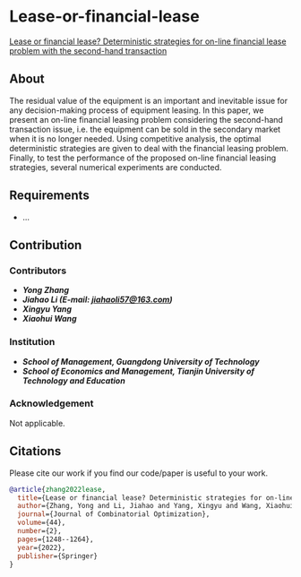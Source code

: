 # Lease-or-financial-lease
[Lease or financial lease? Deterministic strategies for on-line financial lease problem with the second-hand transaction](https://link.springer.com/article/10.1007/s10878-022-00886-7)

## About
The residual value of the equipment is an important and inevitable issue for any decision-making process of equipment leasing. In this paper, we present an on-line financial leasing problem considering the second-hand transaction issue, i.e. the equipment can be sold in the secondary market when it is no longer needed. Using competitive analysis, the optimal deterministic strategies are given to deal with the financial leasing problem. Finally, to test the performance of the proposed on-line financial leasing strategies, several numerical experiments are conducted.

## Requirements
* ...

## Contribution

### Contributors
* ***Yong Zhang***
* ***Jiahao Li (E-mail: [jiahaoli57@163.com](jiahaoli57@163.com))***
* ***Xingyu Yang***
* ***Xiaohui Wang***

### Institution
* ***School of Management, Guangdong University of Technology***
* ***School of Economics and Management, Tianjin University of Technology and Education***

### Acknowledgement
Not applicable.

## Citations
Please cite our work if you find our code/paper is useful to your work.
```bibtex
@article{zhang2022lease,
  title={Lease or financial lease? Deterministic strategies for on-line financial lease problem with the second-hand transaction},
  author={Zhang, Yong and Li, Jiahao and Yang, Xingyu and Wang, Xiaohui},
  journal={Journal of Combinatorial Optimization},
  volume={44},
  number={2},
  pages={1248--1264},
  year={2022},
  publisher={Springer}
}
```
